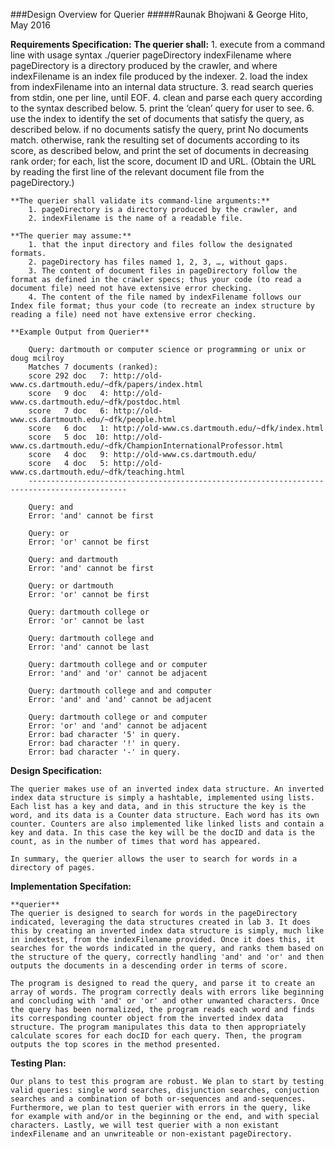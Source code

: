  ###Design Overview for Querier
#####Raunak Bhojwani & George Hito, May 2016

**Requirements Specification:**
	**The querier shall:**
		1. execute from a command line with usage syntax ./querier pageDirectory indexFilename
					where pageDirectory is a directory produced by the crawler, and
					where indexFilename is an index file produced by the indexer.
		2. load the index from indexFilename into an internal data structure.
		3. read search queries from stdin, one per line, until EOF.
		4. clean and parse each query according to the syntax described below.
		5. print the ‘clean’ query for user to see.
		6. use the index to identify the set of documents that satisfy the query, as described below.
					if no documents satisfy the query, print No documents match.
					otherwise, rank the resulting set of documents according to its score, as described below, and print the set of documents in decreasing rank order; for each, list the score, document ID and URL. (Obtain the URL by reading the first line of the relevant document file from the pageDirectory.)
		
	**The querier shall validate its command-line arguments:**
		1. pageDirectory is a directory produced by the crawler, and
		2. indexFilename is the name of a readable file.

	**The querier may assume:**
		1. that the input directory and files follow the designated formats.
		2. pageDirectory has files named 1, 2, 3, …, without gaps.
		3. The content of document files in pageDirectory follow the format as defined in the crawler specs; thus your code (to read a document file) need not have extensive error checking.
		4. The content of the file named by indexFilename follows our Index file format; thus your code (to recreate an index structure by reading a file) need not have extensive error checking.
	
	**Example Output from Querier**

		Query: dartmouth or computer science or programming or unix or doug mcilroy 
		Matches 7 documents (ranked):
		score 292 doc   7: http://old-www.cs.dartmouth.edu/~dfk/papers/index.html
		score   9 doc   4: http://old-www.cs.dartmouth.edu/~dfk/postdoc.html
		score   7 doc   6: http://old-www.cs.dartmouth.edu/~dfk/people.html
		score   6 doc   1: http://old-www.cs.dartmouth.edu/~dfk/index.html
		score   5 doc  10: http://old-www.cs.dartmouth.edu/~dfk/ChampionInternationalProfessor.html
		score   4 doc   9: http://old-www.cs.dartmouth.edu/
		score   4 doc   5: http://old-www.cs.dartmouth.edu/~dfk/teaching.html
		--------------------------------------------------------------------------------------------

		Query: and 
		Error: 'and' cannot be first

		Query: or 
		Error: 'or' cannot be first

		Query: and dartmouth 
		Error: 'and' cannot be first

		Query: or dartmouth 
		Error: 'or' cannot be first

		Query: dartmouth college or 
		Error: 'or' cannot be last

		Query: dartmouth college and 
		Error: 'and' cannot be last

		Query: dartmouth college and or computer 
		Error: 'and' and 'or' cannot be adjacent

		Query: dartmouth college and and computer 
		Error: 'and' and 'and' cannot be adjacent

		Query: dartmouth college or and computer 
		Error: 'or' and 'and' cannot be adjacent
		Error: bad character '5' in query.
		Error: bad character '!' in query.
		Error: bad character '-' in query.

**Design Specification:**

	The querier makes use of an inverted index data structure. An inverted index data structure is simply a hashtable, implemented using lists. Each list has a key and data, and in this structure the key is the word, and its data is a Counter data structure. Each word has its own counter. Counters are also implemented like linked lists and contain a key and data. In this case the key will be the docID and data is the count, as in the number of times that word has appeared.

	In summary, the querier allows the user to search for words in a directory of pages.

**Implementation Specifation:**

	**querier**
	The querier is designed to search for words in the pageDirectory indicated, leveraging the data structures created in lab 3. It does this by creating an inverted index data structure is simply, much like in indextest, from the indexFilename provided. Once it does this, it searches for the words indicated in the query, and ranks them based on the structure of the query, correctly handling 'and' and 'or' and then outputs the documents in a descending order in terms of score. 

	The program is designed to read the query, and parse it to create an array of words. The program correctly deals with errors like beginning and concluding with 'and' or 'or' and other unwanted characters. Once the query has been normalized, the program reads each word and finds its corresponding counter object from the inverted index data structure. The program manipulates this data to then appropriately calculate scores for each docID for each query. Then, the program outputs the top scores in the method presented.

**Testing Plan:**

	Our plans to test this program are robust. We plan to start by testing valid queries: single word searches, disjunction searches, conjuction searches and a combination of both or-sequences and and-sequences. Furthermore, we plan to test querier with errors in the query, like for example with and/or in the beginning or the end, and with special characters. Lastly, we will test querier with a non existant indexFilename and an unwriteable or non-existant pageDirectory.